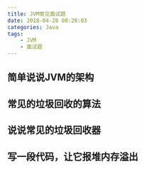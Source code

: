 ```yaml
---
title: JVM常见面试题
date: 2018-04-28 08:28:03
categories: Java
tags: 
    - JVM
    - 面试题
---
```

## 简单说说JVM的架构

## 常见的垃圾回收的算法

## 说说常见的垃圾回收器

## 写一段代码，让它报堆内存溢出

